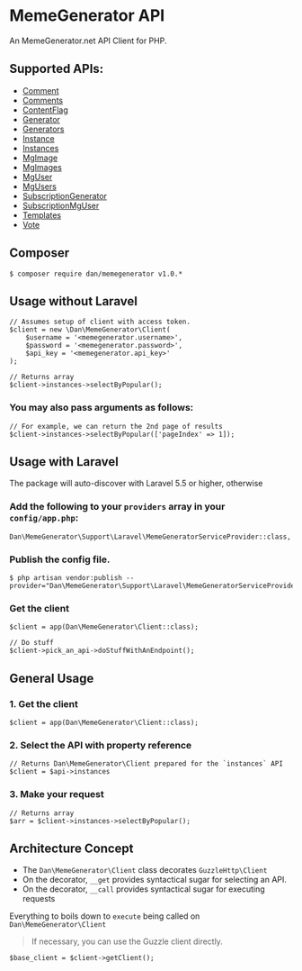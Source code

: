 # MemeGenerator API

An MemeGenerator.net API Client for PHP. 

## Supported APIs:

* [Comment](http://version1.api.memegenerator.net/#Comment_Create)
* [Comments](http://version1.api.memegenerator.net/#Comments_Select)
* [ContentFlag](http://version1.api.memegenerator.net/#ContentFlag_Create)
* [Generator](http://version1.api.memegenerator.net/#Generator_Create)
* [Generators](http://version1.api.memegenerator.net/#Generators_Search)
* [Instance](http://version1.api.memegenerator.net/#Instance_Select)
* [Instances](http://version1.api.memegenerator.net/#Instances_Search)
* [MgImage](http://version1.api.memegenerator.net/#MgImage_Select)
* [MgImages](http://version1.api.memegenerator.net/#MgImages_Search)
* [MgUser](http://version1.api.memegenerator.net/#MgUser_Login)
* [MgUsers](http://version1.api.memegenerator.net/#MgUsers_Select_ByPublisher)
* [SubscriptionGenerator](http://version1.api.memegenerator.net/#Subscription_Generator_Create)
* [SubscriptionMgUser](http://version1.api.memegenerator.net/#Subscription_MgUser_Create)
* [Templates](http://version1.api.memegenerator.net/#Templates_Select_ByUrlName)
* [Vote](http://version1.api.memegenerator.net/#Vote)

## Composer

    $ composer require dan/memegenerator v1.0.*
    
## Usage without Laravel

```
// Assumes setup of client with access token.
$client = new \Dan\MemeGenerator\Client(
    $username = '<memegenerator.username>',
    $password = '<memegenerator.password>',
    $api_key = '<memegenerator.api_key>'
);

// Returns array
$client->instances->selectByPopular();
```

### You may also pass arguments as follows:

```
// For example, we can return the 2nd page of results
$client->instances->selectByPopular(['pageIndex' => 1]);
```

## Usage with Laravel

The package will auto-discover with Laravel 5.5 or higher, otherwise

### Add the following to your `providers` array in your `config/app.php`:

    Dan\MemeGenerator\Support\Laravel\MemeGeneratorServiceProvider::class,
    

### Publish the config file.

    $ php artisan vendor:publish --provider="Dan\MemeGenerator\Support\Laravel\MemeGeneratorServiceProvider"

### Get the client

```
$client = app(Dan\MemeGenerator\Client::class);

// Do stuff
$client->pick_an_api->doStuffWithAnEndpoint();
```

## General Usage

### 1. Get the client

```
$client = app(Dan\MemeGenerator\Client::class);
```

### 2. Select the API with property reference

```
// Returns Dan\MemeGenerator\Client prepared for the `instances` API
$client = $api->instances
```

### 3. Make your request

```
// Returns array
$arr = $client->instances->selectByPopular();
```

## Architecture Concept

- The `Dan\MemeGenerator\Client` class decorates `GuzzleHttp\Client`
- On the decorator, `__get` provides syntactical sugar for selecting an API.
- On the decorator, `__call` provides syntactical sugar for executing requests

Everything to boils down to `execute` being called on `Dan\MemeGenerator\Client`

> If necessary, you can use the Guzzle client directly.

```
$base_client = $client->getClient();
```
